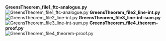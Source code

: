 **GreensTheorem_file1_ftc-analogue.py** <br>
![GreensTheorem_file1_ftc-analogue.py](GreensTheorem_file1_ftc-analogue.gif)
**GreensTheorem_file2_line-int.py** <br>
![GreensTheorem_file2_line-int.py](GreensTheorem_file2_line-int.gif)
**GreensTheorem_file3_line-int-sum.py** <br>
![GreensTheorem_file3_line-int-sum.py](GreensTheorem_file3_line-int-sum.gif)
**GreensTheorem_file4_theorem-proof.py** <br>
![GreensTheorem_file4_theorem-proof.py](GreensTheorem_file4_theorem-proof.gif)
